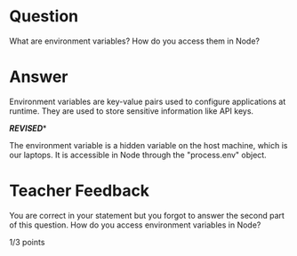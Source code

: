 # Question

What are environment variables? How do you access them in Node?

# Answer
 Environment variables are key-value pairs used to configure applications at runtime. They are used to store sensitive information like API keys. 


***********REVISED************


The environment variable is a hidden variable on the host machine, which is our laptops. It is accessible in Node through the "process.env" object.


# Teacher Feedback

You are correct in your statement but you forgot to answer the second part of this question. How do you access environment variables in Node?

1/3 points